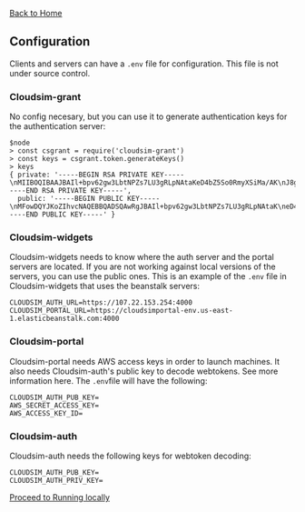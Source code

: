 [Back to Home](Home)

## Configuration ##

Clients and servers can have a `.env` file for configuration. This file is not
under source control.

### Cloudsim-grant ###

No config necesary, but you can use it to generate authentication keys for the
authentication server:

    $node
    > const csgrant = require('cloudsim-grant')
    > const keys = csgrant.token.generateKeys()
    > keys
    { private: '-----BEGIN RSA PRIVATE KEY-----\nMIIBOQIBAAJBAIl+bpv62gw3LbtNPZs7LU3gRLpNAtaKeD4bZ5So0RmyXSiMa/AK\nJ8gZ2zZ33NhoHJ47i7AS48OhC4VmSHXETbUCAQUCQG3+vuMvFNaSivw9yuKVvdfm\nnWHXNXhuxpgV7HbtdBSNhF+wAAJ79iCXA82TeotISHxvDs5glrFOXJG69SQLjM0C\nIQDFM4+P44uIgaoAtWbcjAcdokC4IJ8b36yuTlBIij1RtQIhALJ9YNwJY6udsxXA\nGKceRqRgcAENewuGUmmA7E1+eIwBAiEAncLZP+k8bTSIAJEfFtZsF7UAk01MFkyK\nJQtzbTtkQV0CIQCOyrPjOrYi5I9Ema1Sfp7p5sAA15Wi0duHmlakZS08zQIgaU8T\n2vgd3YoM4k0wiCVxgIDY2qA7ZOWDFtNF8pEkQqE=\n-----END RSA PRIVATE KEY-----',
      public: '-----BEGIN PUBLIC KEY-----\nMFowDQYJKoZIhvcNAQEBBQADSQAwRgJBAIl+bpv62gw3LbtNPZs7LU3gRLpNAtaK\neD4bZ5So0RmyXSiMa/AKJ8gZ2zZ33NhoHJ47i7AS48OhC4VmSHXETbUCAQU=\n-----END PUBLIC KEY-----' }

### Cloudsim-widgets ###

Cloudsim-widgets needs to know where the auth server and the portal servers are located.
If you are not working against local versions of the servers, you can use the public ones.
This is an example of the `.env` file in Cloudsim-widgets that uses the beanstalk servers:

    CLOUDSIM_AUTH_URL=https://107.22.153.254:4000
    CLOUDSIM_PORTAL_URL=https://cloudsimportal-env.us-east-1.elasticbeanstalk.com:4000

### Cloudsim-portal ###

Cloudsim-portal needs AWS access keys in order to launch machines. It also needs
Cloudsim-auth's public key to decode webtokens. See more information
here.
The `.env`file will have the following:

    CLOUDSIM_AUTH_PUB_KEY=
    AWS_SECRET_ACCESS_KEY=
    AWS_ACCESS_KEY_ID=


### Cloudsim-auth ###

Cloudsim-auth needs the following keys for webtoken decoding:

    CLOUDSIM_AUTH_PUB_KEY=
    CLOUDSIM_AUTH_PRIV_KEY=

[Proceed to Running locally](Running_locally)

